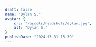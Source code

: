 ```yaml
---
draft: false
name: "Dylan S."
avatar: {
    src: "/assets/headshots/dylan.jpg",
    alt: "Dylan S."
}
publishDate: "2024-03-31 15:39"
---
```

